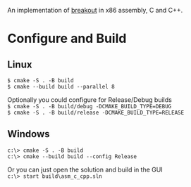 An implementation of [breakout](https://en.wikipedia.org/wiki/Breakout_(video_game)) in x86 assembly, C and C++.

# Configure and Build
## Linux

`$ cmake -S . -B build`\
`$ cmake --build build --parallel 8`

Optionally you could configure for Release/Debug builds\
`$ cmake -S . -B build/debug -DCMAKE_BUILD_TYPE=DEBUG`\
`$ cmake -S . -B build/release -DCMAKE_BUILD_TYPE=RELEASE`

## Windows

`c:\> cmake -S . -B build`\
`c:\> cmake --build build --config Release`

Or you can just open the solution and build in the GUI\
`c:\> start build\asm_c_cpp.sln`
